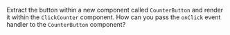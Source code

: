 Extract the button within a new component called `CounterButton` and render it within the `ClickCounter` component. How can you pass the `onClick` event handler to the `CounterButton` component?
